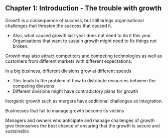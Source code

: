 

## Chapter 1: Introduction - The trouble with growth

Growth is a consequence of success, but still brings organisational challenges that threaten the success that caused it.
- Also, what caused growth last year does not need to do it this year. Organisations that want to sustain growth might need to fix things not broken.

Growth may also attract competitors and competing technologies as well as customers from different markets with different expectations.

In a big business, different divisions grow at different speeds
- This leads to the problem of how to distribute resources between the competing divisions
- Different divisions might have contradictory plans for growth

Inorganic growth such as mergers have additional challenges ex integration.

Businesses that fail to manage growth become its victims

Managers and owners who anticipate and manage challenges of growth give themselves the best chance of ensuring that the growth is secure and sustainable



